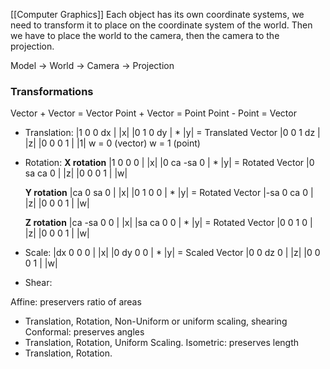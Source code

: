 [[Computer Graphics]]
Each object has its own coordinate systems, we need to transform it to place on the coordinate system of the world. Then we have to place the world to the camera, then the camera to the projection.

Model -> World -> Camera -> Projection

### Transformations

Vector + Vector = Vector
Point + Vector = Point
Point - Point = Vector

- Translation:
	|1 0 0 dx |         |x|
	|0 1 0 dy |  *     |y|     =    Translated Vector
	|0 0 1 dz |         |z|
	|0 0 0 1   |         |1| 
		 w = 0 (vector)
		 w = 1 (point)
- Rotation:
	**X rotation**
	|1  0      0     0 |         |x|
	|0  ca  -sa   0 |  *     |y|     =    Rotated Vector
	|0  sa   ca    0 |         |z|
	|0   0    0      1 |         |w|
	
	**Y rotation**
	|ca  0   sa  0 |         |x|
	|0    1    0   0 |  *     |y|     =    Rotated Vector
	|-sa 0  ca  0 |         |z|
	|0    0   0   1 |         |w|

   **Z rotation** 
	|ca -sa 0 0 |         |x|
	|sa ca  0  0 |  *     |y|     =    Rotated Vector
	|0   0    1  0 |         |z|
	|0   0   0   1 |         |w|

- Scale:
	|dx 0   0   0 |         |x|
	|0   dy 0   0 |  *     |y|     =    Scaled Vector
	|0   0   dz 0 |         |z|
	|0   0   0   1  |        |w|
- Shear:

Affine: preservers ratio of areas
- Translation, Rotation, Non-Uniform or uniform scaling, shearing
Conformal: preserves angles
- Translation, Rotation, Uniform Scaling.
Isometric: preserves length
- Translation, Rotation.
